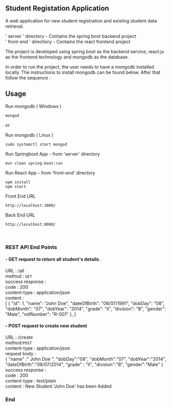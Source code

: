 ## Student Registation Application


A web application for new student registration and existing student data retrieval. 


' server ' directory - Contains the spring boot backend project <br>
' front-end ' directiory - Contains the react frontend project

The project is developed using spring boot as the backend service, react.js as the frontend technology and mongodb as the database.

In order to run the project, the user needs to have a mongodb installed locally. The instructions to install mongodb can be found below. After that follow the sequence :

## Usage

Run mongodb ( Windows )

	mongod

or <br>

Run mongodb ( Linux )

	sudo systemctl start mongod

Run Springboot App - from 'server' directory

	mvn clean spring-boot:run

Run React App - from 'front-end' directory

	npm install
	npm start

Front End URL

	http://localhost:3000/

Back End URL

	http://localhost:8080/


<br>

### REST API End Points <br>

#### - GET request to return all student's details.<br>

URL :  /all <br>
method : `GET` <br>
success response : <br>
code : 200 <br>
content-type : application/json <br>
content : <br>
		[
		  {
			"id": 1,
			"name": "John Doe",
			"dateOfBirth": "08/07/1991",
			"dobDay": "08",
			"dobMonth": "07",
			"dobYear": "2014",
			"grade": "II",
			"division": "B",
			"gender": "Male",
			"rollNumber": "R-001"
		  },
		  ]


#### - POST request to create new student <br>

URL : /create <br>
method:`POST` <br>
content-type : application/json <br>
request body : <br>
		{
			"name" :" John Doe ",
			"dobDay":"08",
			"dobMonth":"07",
			"dobYear":"2014",
			"dateOfBirth":"08/07/2014",
			"grade" : "II",
			"division":"B",
			"gender":"Male"
		}<br>
success response  : <br>
    code : 200 <br>
    content-type : text/plain <br>
		content : New Student 'John Doe' has been Added <br>



### End
